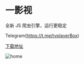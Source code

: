 # 一影视

全新 JS 爬虫引擎，运行更稳定

Telegram(https://t.me/tvplayerBox)

[下载地址](https://ghproxy.com/https://raw.githubusercontent.com/tv-player/js-source/1.4.2/app.apk)

![home](img/code.png)
